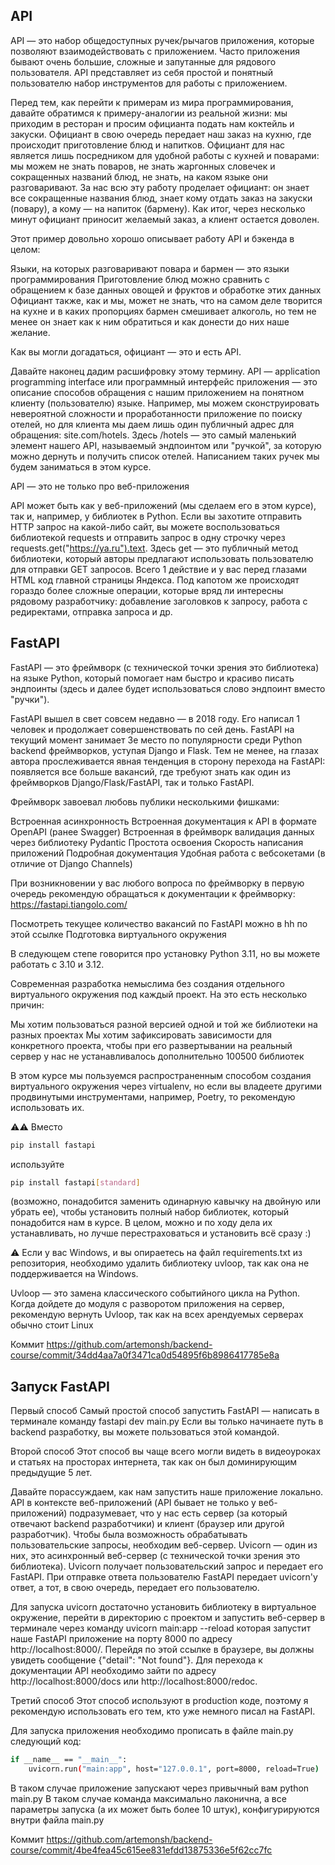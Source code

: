 ## API

API — это набор общедоступных ручек/рычагов приложения, которые позволяют взаимодействовать с приложением. Часто приложения бывают очень большие, сложные и запутанные для рядового пользователя. API представляет из себя простой и понятный пользователю набор инструментов для работы с приложением.

Перед тем, как перейти к примерам из мира программирования, давайте обратимся к примеру-аналогии из реальной жизни: мы приходим в ресторан и просим официанта подать нам коктейль 
и закуски. Официант в свою очередь передает наш заказ на кухню, где происходит приготовление блюд и напитков. Официант для нас является лишь посредником для удобной работы с кухней 
и поварами: мы можем не знать поваров, не знать жаргонных словечек и сокращенных названий блюд, не знать, на каком языке они разговаривают. За нас всю эту работу проделает официант: 
он знает все сокращенные названия блюд, знает кому отдать заказ на закуски (повару), а кому — на напиток (бармену). Как итог, через несколько минут официант приносит желаемый заказ, 
а клиент остается доволен.

Этот пример довольно хорошо описывает работу API и бэкенда в целом:

Языки, на которых разговаривают повара и бармен — это языки программирования
Приготовление блюд можно сравнить с обращением к базе данных овощей и фруктов и обработке этих данных
Официант также, как и мы, может не знать, что на самом деле творится на кухне и в каких пропорциях бармен смешивает алкоголь, но тем не менее он знает как к ним обратиться и как донести до них наше желание.

Как вы могли догадаться, официант — это и есть API.

Давайте наконец дадим расшифровку этому термину. API — application programming interface или программный интерфейс приложения — это описание способов обращения с нашим 
приложением на понятном клиенту (пользователю) языке.
Например, мы можем сконструировать невероятной сложности и проработанности приложение по поиску отелей, но для клиента мы даем лишь один публичный адрес для обращения: 
site.com/hotels. Здесь /hotels — это самый маленький элемент нашего API, называемый эндпоинтом или "ручкой", за которую можно дернуть и получить список отелей. Написанием таких 
ручек мы будем заниматься в этом курсе.

API — это не только про веб-приложения

API может быть как у веб-приложений (мы сделаем его в этом курсе), так и, например, у библиотек в Python. Если вы захотите отправить HTTP запрос на какой-либо сайт, вы 
можете воспользоваться библиотекой requests и отправить запрос в одну строчку через requests.get("https://ya.ru").text. Здесь get — это публичный метод библиотеки, который 
авторы предлагают использовать пользователю для отправки GET запросов. Всего 1 действие и у вас перед глазами HTML код главной страницы Яндекса. Под капотом же происходят 
гораздо более сложные операции, которые вряд ли интересны рядовому разработчику: добавление заголовков к запросу, работа с редиректами, отправка запроса и др.

## FastAPI

FastAPI — это фреймворк (с технической точки зрения это библиотека) на языке Python, который помогает нам быстро и красиво писать эндпоинты (здесь и далее будет использоваться 
слово эндпоинт вместо "ручки").

FastAPI вышел в свет совсем недавно — в 2018 году. Его написал 1 человек и продолжает совершенствовать по сей день. FastAPI на текущий момент занимает 3е место по популярности 
среди Python backend фреймворков, уступая Django и Flask. Тем не менее, на глазах автора прослеживается явная тенденция в сторону перехода на FastAPI: появляется все больше 
вакансий, где требуют знать как один из фреймворков Django/Flask/FastAPI, так и только FastAPI.

Фреймворк завоевал любовь публики несколькими фишками:

Встроенная асинхронность
Встроенная документация к API в формате OpenAPI (ранее Swagger)
Встроенная в фреймворк валидация данных через библиотеку Pydantic
Простота освоения
Скорость написания приложений
Подробная документация
Удобная работа с вебсокетами (в отличие от Django Channels)

При возникновении у вас любого вопроса по фреймворку в первую очередь рекомендую обращаться к документации к фреймворку: https://fastapi.tiangolo.com/

Посмотреть текущее количество вакансий по FastAPI можно в hh по этой ссылке
Подготовка виртуального окружения

В следующем степе говорится про установку Python 3.11, но вы можете работать с 3.10 и 3.12.

Современная разработка немыслима без создания отдельного виртуального окружения под каждый проект. На это есть несколько причин:

Мы хотим пользоваться разной версией одной и той же библиотеки на разных проектах
Мы хотим зафиксировать зависимости для конкретного проекта, чтобы при его развертывании на реальный сервер у нас не устанавливалось дополнительно 100500 библиотек

В этом курсе мы пользуемся распространенным способом создания виртуального окружения через virtualenv, но если вы владеете другими продвинутыми инструментами, например, Poetry, то рекомендую использовать их.

⚠️⚠️ Вместо
```bash
pip install fastapi
```
используйте
```bash
pip install fastapi[standard]
```

(возможно, понадобится заменить одинарную кавычку на двойную или убрать ее), чтобы установить полный набор библиотек, который понадобится нам в курсе.
В целом, можно и по ходу дела их устанавливать, но лучше перестраховаться и установить всё сразу :)

⚠️ Если у вас Windows, и вы опираетесь на файл requirements.txt из репозитория, необходимо удалить библиотеку uvloop, так как она не поддерживается на Windows.

Uvloop — это замена классического событийного цикла на Python. Когда дойдете до модуля с разворотом приложения на сервер, рекомендую вернуть Uvloop, так как на всех арендуемых серверах обычно стоит Linux


Коммит https://github.com/artemonsh/backend-course/commit/34dd4aa7a0f3471ca0d54895f6b8986417785e8a

## Запуск FastAPI

Первый способ
Самый простой способ запустить FastAPI — написать в терминале команду 
fastapi dev main.py
Если вы только начинаете путь в backend разработку, вы можете пользоваться этой командой.

Второй способ
Этот способ вы чаще всего могли видеть в видеоуроках и статьях на просторах интернета, так как он был доминирующим предыдущие 5 лет.

Давайте порассуждаем, как нам запустить наше приложение локально. API в контексте веб-приложений (API бывает не только у веб-приложений) подразумевает, что у нас есть сервер (за который отвечают backend разработчики) и клиент (браузер или другой разработчик). Чтобы была возможность обрабатывать пользовательские запросы, необходим веб-сервер. Uvicorn — один из них, это асинхронный веб-сервер (с технической точки зрения это библиотека). Uvicorn получает пользовательский запрос и передает его FastAPI. При отправке ответа пользователю FastAPI передает uvicorn'у ответ, а тот, в свою очередь, передает его пользователю. 

Для запуска uvicorn достаточно установить библиотеку в виртуальное окружение, перейти в директорию с проектом и запустить веб-сервер в терминале через команду 
uvicorn main:app --reload
которая запустит наше FastAPI приложение на порту 8000 по адресу http://localhost:8000/. Перейдя по этой ссылке в браузере, вы должны увидеть сообщение {"detail": "Not found"}. Для перехода к документации API необходимо зайти по адресу http://localhost:8000/docs или http://localhost:8000/redoc.

Третий способ
Этот способ используют в production коде, поэтому я рекомендую использовать его тем, кто уже немного писал на FastAPI.

Для запуска приложения необходимо прописать в файле main.py следующий код:
```bash
if __name__ == "__main__":
    uvicorn.run("main:app", host="127.0.0.1", port=8000, reload=True)
```
В таком случае приложение запускают через привычный вам
python main.py
В таком случае команда максимально лаконична, а все параметры запуска (а их может быть более 10 штук), конфигурируются внутри файла main.py


Коммит https://github.com/artemonsh/backend-course/commit/4be4fea45c615ee831efdd13875336e5f62cc7fc